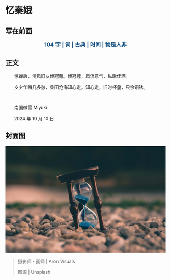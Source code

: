 # 忆秦娥

## 写在前面

<p style="color:#0f4c81; text-align:center; font-weight:bold; font-size:larger;">104 字 | 词 | 古典 | 时间 | 物是人非</p>

## 正文

　　惊蝉后，清风旧友倾冠蔻。倾冠蔻，风流意气，纵歌佳酒。

　　岁夕年瞬几多愁，桑田沧海知心走。知心走，旧时杯盏，只余铜锈。

<br />

　　南国微雪 Miyuki

　　2024 年 10 月 10 日

## 封面图

![](https://raw.githubusercontent.com/TinySnow/GithubImageHosting/main/blog/articles/poems/aron-visuals-BXOXnQ26B7o-unsplash.jpg)

> 摄影师・画师 | Aron Visuals
>
> 图源 | Unsplash
>   
